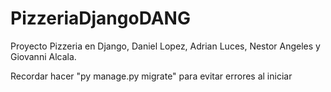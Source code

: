 # PizzeriaDjangoDANG

Proyecto Pizzeria en Django, Daniel Lopez, Adrian Luces, Nestor Angeles y Giovanni Alcala.

Recordar hacer "py manage.py migrate" para evitar errores al iniciar
